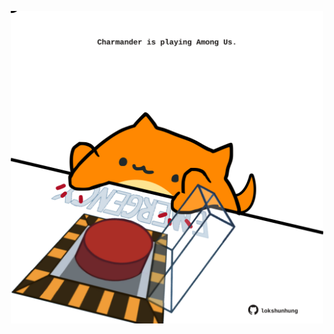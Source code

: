 <!-- built at 02/02/2021, 05:08:27 UTC -->
<p align="center">
  <img width="500" height="500" src="./ReadmeImage.svg">
</p>
